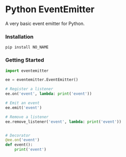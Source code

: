 # Python EventEmitter

A very basic event emitter for Python.

### Installation

`pip install NO_NAME`

### Getting Started

```python
import eventemitter

ee = eventemitter.EventEmitter()

# Register a listener
ee.on('event', lambda: print('event'))

# Emit an event
ee.emit('event')

# Remove a listener
ee.remove_listener('event', lambda: print('event'))


# Decorator
@ee.on('event')
def event():
    print('event')
```


